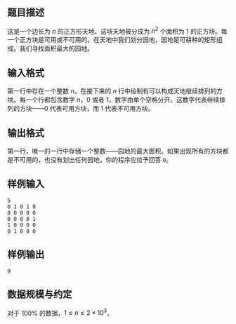 ## 题目描述
这是一个边长为 $n$ 的正方形天地。这块天地被分成为 $n^2$ 个面积为 $1$ 的正方块。每一个正方块是可用或不可用的。在天地中我们划分园地，园地是可耕种的矩形组成。我们寻找面积最大的园地。

## 输入格式
第一行中存在一个整数 $n$。在接下来的 $n$ 行中绘制有可以构成天地继续排列的方块。每一个行都包含数字 $n$，$0$ 或者 $1$，数字由单个空格分开。这数字代表继续排列的方块——$0$ 代表可用方块，而 $1$ 代表不可用方块。

## 输出格式
第一行，唯一的一行中存储一个整数——园地的最大面积。如果出现所有的方块都是不可用的，也没有划出任何园地，你的程序应给予回答 ```0```。

## 样例输入
```
5
0 1 0 1 0
0 0 0 0 0
0 0 0 0 1
1 0 0 0 0
0 1 0 0 0
```

## 样例输出
```
9
```

## 数据规模与约定
对于 $100\%$ 的数据，$1 \leq n \leq 2\times 10^3$。